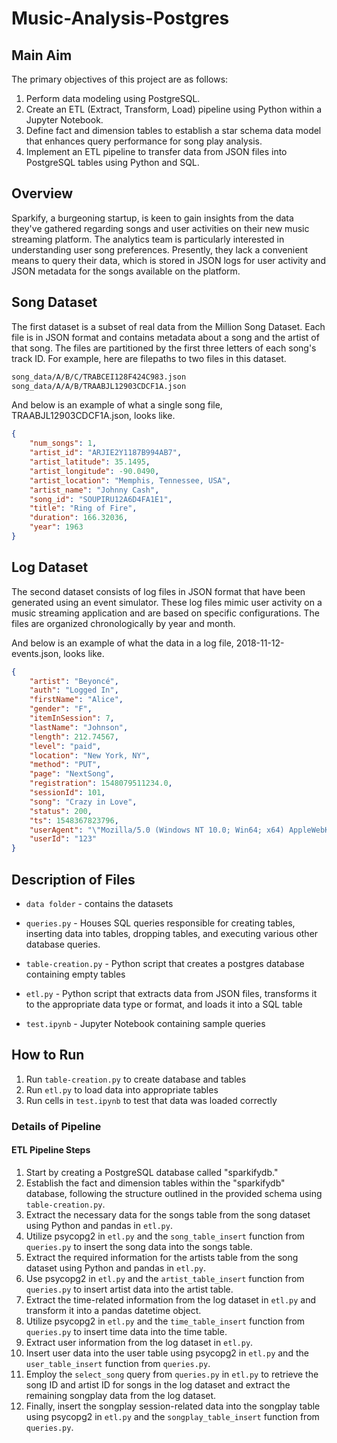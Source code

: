 # Music-Analysis-Postgres

## Main Aim

The primary objectives of this project are as follows:

1. Perform data modeling using PostgreSQL.
2. Create an ETL (Extract, Transform, Load) pipeline using Python within a Jupyter Notebook.
3. Define fact and dimension tables to establish a star schema data model that enhances query performance for song play analysis.
4. Implement an ETL pipeline to transfer data from JSON files into PostgreSQL tables using Python and SQL.


## Overview

Sparkify, a burgeoning startup, is keen to gain insights from the data they've gathered regarding songs and user activities on their new music streaming platform. The analytics team is particularly interested in understanding user song preferences. Presently, they lack a convenient means to query their data, which is stored in JSON logs for user activity and JSON metadata for the songs available on the platform.

## Song Dataset
The first dataset is a subset of real data from the Million Song Dataset. Each file is in JSON format and contains metadata about a song and the artist of that song. The files are partitioned by the first three letters of each song's track ID. For example, here are filepaths to two files in this dataset.

```bash
song_data/A/B/C/TRABCEI128F424C983.json
song_data/A/A/B/TRAABJL12903CDCF1A.json
```
And below is an example of what a single song file, TRAABJL12903CDCF1A.json, looks like.

```json
{
    "num_songs": 1,
    "artist_id": "ARJIE2Y1187B994AB7",
    "artist_latitude": 35.1495,
    "artist_longitude": -90.0490,
    "artist_location": "Memphis, Tennessee, USA",
    "artist_name": "Johnny Cash",
    "song_id": "SOUPIRU12A6D4FA1E1",
    "title": "Ring of Fire",
    "duration": 166.32036,
    "year": 1963
}
```

## Log Dataset
The second dataset consists of log files in JSON format that have been generated using an event simulator. These log files mimic user activity on a music streaming application and are based on specific configurations. The files are organized chronologically by year and month.


And below is an example of what the data in a log file, 2018-11-12-events.json, looks like.

```json
{
    "artist": "Beyoncé",
    "auth": "Logged In",
    "firstName": "Alice",
    "gender": "F",
    "itemInSession": 7,
    "lastName": "Johnson",
    "length": 212.74567,
    "level": "paid",
    "location": "New York, NY",
    "method": "PUT",
    "page": "NextSong",
    "registration": 1548079511234.0,
    "sessionId": 101,
    "song": "Crazy in Love",
    "status": 200,
    "ts": 1548367823796,
    "userAgent": "\"Mozilla/5.0 (Windows NT 10.0; Win64; x64) AppleWebKit/537.36 (KHTML, like Gecko) Chrome/70.0.3538.102 Safari/537.36\"",
    "userId": "123"
}

```

## Description of Files

* `data folder` - contains the datasets

* `queries.py` - Houses SQL queries responsible for creating tables, inserting data into tables, dropping tables, and executing various other database queries.

* `table-creation.py` - Python script that creates a postgres database containing empty tables

* `etl.py` - Python script that extracts data from JSON files, transforms it to the appropriate data type or format, and loads it into a SQL table

* `test.ipynb` - Jupyter Notebook containing sample queries


## How to Run

1. Run `table-creation.py` to create database and tables
2. Run `etl.py` to load data into appropriate tables
3. Run cells in `test.ipynb` to test that data was loaded correctly

### Details of Pipeline

####  ETL Pipeline Steps

1. Start by creating a PostgreSQL database called "sparkifydb."
2. Establish the fact and dimension tables within the "sparkifydb" database, following the structure outlined in the provided schema using `table-creation.py`.
3. Extract the necessary data for the songs table from the song dataset using Python and pandas in `etl.py`.
4. Utilize psycopg2 in `etl.py` and the `song_table_insert` function from `queries.py` to insert the song data into the songs table.
5. Extract the required information for the artists table from the song dataset using Python and pandas in `etl.py`.
6. Use psycopg2 in `etl.py` and the `artist_table_insert` function from `queries.py` to insert artist data into the artist table.
7. Extract the time-related information from the log dataset in `etl.py` and transform it into a pandas datetime object.
8. Utilize psycopg2 in `etl.py` and the `time_table_insert` function from `queries.py` to insert time data into the time table.
9. Extract user information from the log dataset in `etl.py`.
10. Insert user data into the user table using psycopg2 in `etl.py` and the `user_table_insert` function from `queries.py`.
11. Employ the `select_song` query from `queries.py` in `etl.py` to retrieve the song ID and artist ID for songs in the log dataset and extract the remaining songplay data from the log dataset.
12. Finally, insert the songplay session-related data into the songplay table using psycopg2 in `etl.py` and the `songplay_table_insert` function from `queries.py`.
